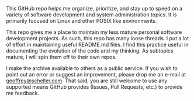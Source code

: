 This GitHub repo helps me organize, prioritize, and stay up to speed
on a variety of software development and system administration topics.
It is primarily fucused on Linux and other POSIX like environments.

This repo gives me a place to maintain my less mature personal
software development projects.  As such, this repo has many
loose threads.  I put a lot of effort in maintaining useful
README.md files.  I find this practice useful in documenting
the evolution of the code and my thinking.  As subtopics
mature, I will spin them off to their own repos.

I make the archive available to others as a public service.
If you wish to point out an error or suggest an improvement,
please drop me an e-mail at geoffrey@scheller.com.  That
said, you are still welcome to use any supported means GitHub
provides (Issues, Pull Requests, etc.) to provide me feedback.

